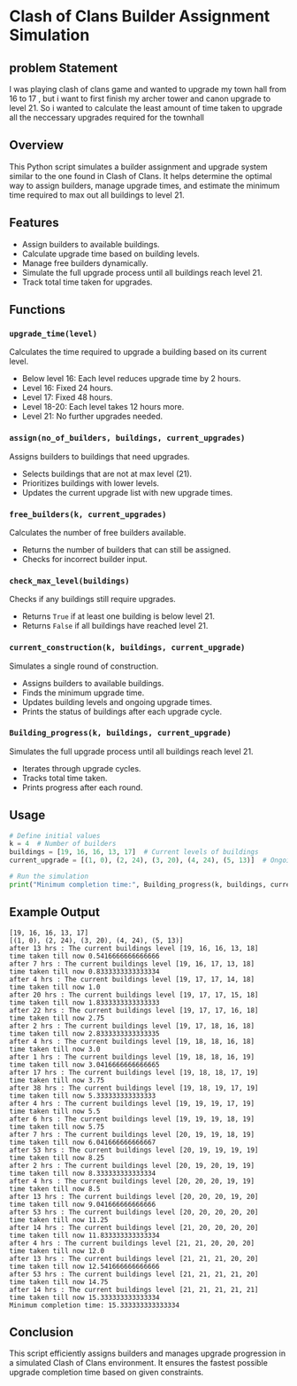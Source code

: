 # Clash of Clans Builder Assignment Simulation

## problem Statement 
I was playing clash of clans game and wanted to upgrade my town hall from 16 to 17 , but i want to first finish my archer tower and canon upgrade to level 21. So i wanted to calculate the least amount of time taken to upgrade all the neccessary upgrades required for the townhall 
## Overview
This Python script simulates a builder assignment and upgrade system similar to the one found in Clash of Clans. It helps determine the optimal way to assign builders, manage upgrade times, and estimate the minimum time required to max out all buildings to level 21.

## Features
- Assign builders to available buildings.
- Calculate upgrade time based on building levels.
- Manage free builders dynamically.
- Simulate the full upgrade process until all buildings reach level 21.
- Track total time taken for upgrades.

## Functions
### `upgrade_time(level)`
Calculates the time required to upgrade a building based on its current level.
- Below level 16: Each level reduces upgrade time by 2 hours.
- Level 16: Fixed 24 hours.
- Level 17: Fixed 48 hours.
- Level 18-20: Each level takes 12 hours more.
- Level 21: No further upgrades needed.

### `assign(no_of_builders, buildings, current_upgrades)`
Assigns builders to buildings that need upgrades.
- Selects buildings that are not at max level (21).
- Prioritizes buildings with lower levels.
- Updates the current upgrade list with new upgrade times.

### `free_builders(k, current_upgrades)`
Calculates the number of free builders available.
- Returns the number of builders that can still be assigned.
- Checks for incorrect builder input.

### `check_max_level(buildings)`
Checks if any buildings still require upgrades.
- Returns `True` if at least one building is below level 21.
- Returns `False` if all buildings have reached level 21.

### `current_construction(k, buildings, current_upgrade)`
Simulates a single round of construction.
- Assigns builders to available buildings.
- Finds the minimum upgrade time.
- Updates building levels and ongoing upgrade times.
- Prints the status of buildings after each upgrade cycle.

### `Building_progress(k, buildings, current_upgrade)`
Simulates the full upgrade process until all buildings reach level 21.
- Iterates through upgrade cycles.
- Tracks total time taken.
- Prints progress after each round.

## Usage
```python
# Define initial values
k = 4  # Number of builders
buildings = [19, 16, 16, 13, 17]  # Current levels of buildings
current_upgrade = [(1, 0), (2, 24), (3, 20), (4, 24), (5, 13)]  # Ongoing upgrades

# Run the simulation
print("Minimum completion time:", Building_progress(k, buildings, current_upgrade))
```

## Example Output
```
[19, 16, 16, 13, 17]
[(1, 0), (2, 24), (3, 20), (4, 24), (5, 13)]
after 13 hrs : The current buildings level [19, 16, 16, 13, 18]
time taken till now 0.5416666666666666
after 7 hrs : The current buildings level [19, 16, 17, 13, 18]
time taken till now 0.8333333333333334
after 4 hrs : The current buildings level [19, 17, 17, 14, 18]
time taken till now 1.0
after 20 hrs : The current buildings level [19, 17, 17, 15, 18]
time taken till now 1.8333333333333333
after 22 hrs : The current buildings level [19, 17, 17, 16, 18]
time taken till now 2.75
after 2 hrs : The current buildings level [19, 17, 18, 16, 18]
time taken till now 2.8333333333333335
after 4 hrs : The current buildings level [19, 18, 18, 16, 18]
time taken till now 3.0
after 1 hrs : The current buildings level [19, 18, 18, 16, 19]
time taken till now 3.0416666666666665
after 17 hrs : The current buildings level [19, 18, 18, 17, 19]
time taken till now 3.75
after 38 hrs : The current buildings level [19, 18, 19, 17, 19]
time taken till now 5.333333333333333
after 4 hrs : The current buildings level [19, 19, 19, 17, 19]
time taken till now 5.5
after 6 hrs : The current buildings level [19, 19, 19, 18, 19]
time taken till now 5.75
after 7 hrs : The current buildings level [20, 19, 19, 18, 19]
time taken till now 6.041666666666667
after 53 hrs : The current buildings level [20, 19, 19, 19, 19]
time taken till now 8.25
after 2 hrs : The current buildings level [20, 19, 20, 19, 19]
time taken till now 8.333333333333334
after 4 hrs : The current buildings level [20, 20, 20, 19, 19]
time taken till now 8.5
after 13 hrs : The current buildings level [20, 20, 20, 19, 20]
time taken till now 9.041666666666666
after 53 hrs : The current buildings level [20, 20, 20, 20, 20]
time taken till now 11.25
after 14 hrs : The current buildings level [21, 20, 20, 20, 20]
time taken till now 11.833333333333334
after 4 hrs : The current buildings level [21, 21, 20, 20, 20]
time taken till now 12.0
after 13 hrs : The current buildings level [21, 21, 21, 20, 20]
time taken till now 12.541666666666666
after 53 hrs : The current buildings level [21, 21, 21, 21, 20]
time taken till now 14.75
after 14 hrs : The current buildings level [21, 21, 21, 21, 21]
time taken till now 15.333333333333334
Minimum completion time: 15.333333333333334

```

## Conclusion
This script efficiently assigns builders and manages upgrade progression in a simulated Clash of Clans environment. It ensures the fastest possible upgrade completion time based on given constraints.
